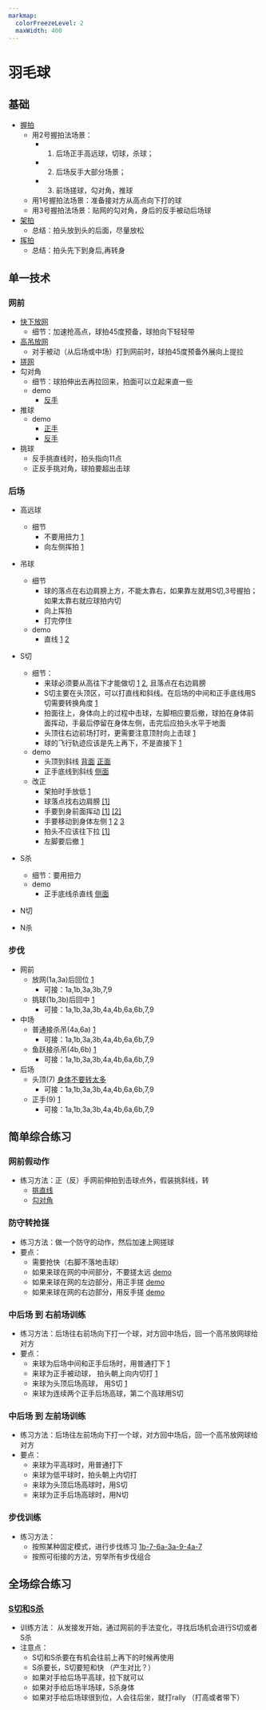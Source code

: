 ```yaml
---
markmap:
  colorFreezeLevel: 2
  maxWidth: 400
---
```


# 羽毛球

## 基础 <!-- markmap: foldAll -->

- [握拍](https://youtu.be/PYKHYHefiBI?list=PLCKLw4mkS5d5Y1KzXzXwKo2Z1YrGETuR1&t=472)
  - 用2号握拍法场景：
    - 1. 后场正手高远球，切球，杀球；
    - 2. 后场反手大部分场景；
    - 3. 前场搓球，勾对角，推球
  - 用1号握拍法场景：准备接对方从高点向下打的球
  - 用3号握拍法场景：贴网的勾对角，身后的反手被动后场球
- [架拍](https://youtu.be/aO_K3DTG55c?t=2288)
  - 总结：拍头放到头的后面，尽量放松
- [挥拍](https://youtu.be/MQsbDNm9LnY?t=618)
  - 总结：拍头先下到身后,再转身

## 单一技术

### 网前 <!-- markmap: foldAll -->

- [快下放网](https://youtu.be/lRCeqCBiDsc?t=121)
  - 细节：加速抢高点，球拍45度预备，球拍向下轻轻带
- [高吊放网](https://youtu.be/lRCeqCBiDsc?t=804)
  - 对手被动（从后场或中场）打到网前时，球拍45度预备外展向上提拉
- [搓网](https://youtu.be/PYKHYHefiBI?t=728)
- 勾对角
  - 细节：球拍伸出去再拉回来，拍面可以立起来直一些
  - demo
    - [反手](https://youtu.be/PYKHYHefiBI?t=647)
- 推球
  - demo
    - [正手](https://youtu.be/PYKHYHefiBI?t=753)
    - [反手](https://youtu.be/PYKHYHefiBI?t=740)
- 挑球
  - 反手挑直线时，拍头指向11点
  - 正反手挑对角，球拍要超出击球
  
### 后场

- 高远球 <!-- markmap: fold -->
  - 细节
    - 不要用扭力 [1](https://www.youtube.com/watch?v=nxekfJLGekc&t=330s)
    - 向左侧挥拍 [1](https://youtu.be/0eyU03Ljvjk?t=2748)
- 吊球
  - 细节
    - 球的落点在右边肩膀上方，不能太靠右，如果靠左就用S切,3号握拍；如果太靠右就应球拍内切
    - 向上挥拍
    - 打完停住
  - demo
    - 直线 [1](https://youtu.be/aO_K3DTG55c?t=2136) [2](https://youtu.be/KTbs3rJOYnI)
- S切
  - 细节：
    - 来球必须要从高往下才能做切 [1](https://www.youtube.com/watch?v=HPFr9_DNZEg&t=43s) [2](https://www.youtube.com/watch?v=HPFr9_DNZEg&t=185s), 且落点在右边肩膀
    - S切主要在头顶区，可以打直线和斜线。在后场的中间和正手底线用S切需要转换角度 [1](https://www.youtube.com/watch?v=PYKHYHefiBI&list=PLCKLw4mkS5d5Y1KzXzXwKo2Z1YrGETuR1&index=1&t=55s)
    - 拍面往上，身体向上的过程中击球，左脚相应要后撤，球拍在身体前面挥动，手最后停留在身体左侧，击完后应拍头水平于地面
    - 头顶往右边前场打时，更需要注意顶肘向上击球 [1](https://youtu.be/0eyU03Ljvjk?t=601)
    - 球的飞行轨迹应该是先上再下，不是直接下 [1](https://youtu.be/0eyU03Ljvjk?t=898)
  - demo
    - 头顶到斜线 [背面](https://youtu.be/MQsbDNm9LnY?t=239) [正面](https://youtu.be/0eyU03Ljvjk?t=619)
    - 正手底线到斜线 [侧面](https://youtu.be/PYKHYHefiBI?list=PLCKLw4mkS5d5Y1KzXzXwKo2Z1YrGETuR1&t=19)
  - 改正
    - 架拍时手放低 [1](https://youtu.be/0eyU03Ljvjk?t=1581)
    - 球落点找右边肩膀 [[1]](https://youtu.be/0eyU03Ljvjk?t=239)
    - 手要到身前面挥动 [[1]](https://youtu.be/0eyU03Ljvjk?t=136) [[2]](https://youtu.be/0eyU03Ljvjk?t=477)
    - 手要移动到身体左侧 [1](https://youtu.be/0eyU03Ljvjk?t=2564) [2](https://youtu.be/0eyU03Ljvjk?t=2711) [3](https://youtu.be/0eyU03Ljvjk?t=4027s)
    - 拍头不应该往下拉 [[1]](https://youtu.be/0eyU03Ljvjk?t=164)
    - 左脚要后撤 [1](https://youtu.be/0eyU03Ljvjk?t=1218)

- S杀
  - 细节：要用扭力
  - demo
    - 正手底线杀直线 [侧面](https://www.youtube.com/watch?v=PYKHYHefiBI&list=PLCKLw4mkS5d5Y1KzXzXwKo2Z1YrGETuR1&index=1&t=120s)
- N切
- N杀

### 步伐 <!-- markmap: foldAll -->

- 网前
  - 放网(1a,3a)后回位 [1](https://www.youtube.com/watch?v=Z8YLvQH6g9o&t=1502s)
    - 可接：1a,1b,3a,3b,7,9
  - 挑球(1b,3b)后回中 [1](https://www.youtube.com/watch?v=Z8YLvQH6g9o&t=203s)
    - 可接：1a,1b,3a,3b,4a,4b,6a,6b,7,9
- 中场
  - 普通接杀吊(4a,6a) [1](https://www.youtube.com/watch?v=Z8YLvQH6g9o&t=283s)
    - 可接：1a,1b,3a,3b,4a,4b,6a,6b,7,9
  - 鱼跃接杀吊(4b,6b) [1](https://www.youtube.com/watch?v=Z8YLvQH6g9o&t=2457s)
    - 可接：1a,1b,3a,3b,4a,4b,6a,6b,7,9
- 后场
  - 头顶(7) [身体不要转太多](https://www.youtube.com/watch?v=Z8YLvQH6g9o&t=4146s)
    - 可接：1a,1b,3a,3b,4a,4b,6a,6b,7,9
  - 正手(9) [1](https://youtu.be/Z8YLvQH6g9o?t=3608)
    - 可接：1a,1b,3a,3b,4a,4b,6a,6b,7,9

## 简单综合练习

### 网前假动作 <!-- markmap: foldAll -->

- 练习方法：正（反）手网前伸拍到击球点外，假装挑斜线，转
  - [挑直线](https://www.youtube.com/watch?v=nxekfJLGekc&t=802s)
  - [勾对角](https://www.youtube.com/watch?v=nxekfJLGekc&t=874s)

### 防守转抢搓 <!-- markmap: foldAll -->

- 练习方法：做一个防守的动作，然后加速上网搓球
- 要点：
  - 需要抢快（右脚不落地击球）
  - 如果来球在网的中间部分，不要搓太远 [demo](https://youtu.be/SUjxOmnIr4Y?t=103)
  - 如果来球在网的左边部分，用正手搓 [demo](https://youtu.be/SUjxOmnIr4Y?t=177)
  - 如果来球在网的右边部分，用反手搓 [demo](https://youtu.be/SUjxOmnIr4Y?t=193)

### 中后场 到 右前场训练

- 练习方法：后场往右前场向下打一个球，对方回中场后，回一个高吊放网球给对方
- 要点：
  - 来球为后场中间和正手后场时，用普通打下 [1](https://www.youtube.com/watch?v=0eyU03Ljvjk&t=557s)
  - 来球为正手被动球， 拍头朝上向内切打 [1](https://www.youtube.com/watch?v=0eyU03Ljvjk&t=1018s)
  - 来球为头顶后场高球， 用S切 [1](https://www.youtube.com/watch?v=0eyU03Ljvjk&t=1461s)
  - 来球为连续两个正手后场高球，第二个高球用S切

### 中后场 到 左前场训练

- 练习方法：后场往左前场向下打一个球，对方回中场后，回一个高吊放网球给对方
- 要点：
  - 来球为平高球时，用普通打下
  - 来球为低平球时，拍头朝上内切打
  - 来球为头顶后场高球时，用S切
  - 来球为正手后场高球时，用N切

### 步伐训练 <!-- markmap: foldAll -->

- 练习方法：
  - 按照某种固定模式，进行步伐练习 [1b-7-6a-3a-9-4a-7](https://www.youtube.com/watch?v=Z8YLvQH6g9o&t=3558s)
  - 按照可衔接的方法，穷举所有步伐组合

## 全场综合练习 <!-- markmap: foldAll -->

### [S切和S杀](https://www.youtube.com/watch?v=lRCeqCBiDsc)

- 训练方法： 从发接发开始，通过网前的手法变化，寻找后场机会进行S切或者S杀
- 注意点：
  - S切和S杀要在有机会往前上再下的时候再使用
  - S杀要长，S切要短和快 （产生对比？）
  - 如果对手给后场平高球，拉下就可以
  - 如果对手给后场半场球，S杀身体
  - 如果对手给后场球很到位，人会往后坐，就打rally （打高或者带下）
